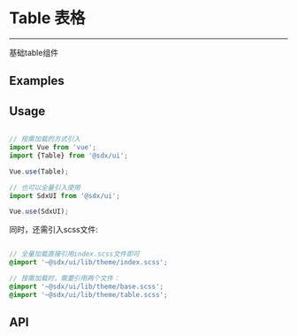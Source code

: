 # Table 表格
---

基础table组件

## Examples

<Common-BasicUsage>
  <ui-table-table></ui-table-table>
  <highlight-code slot="codeText" lang="vue">
    <template>
      <div class="demo-table">
        <SdxuTable   
            :data="tableData"
            :highlight-key="key"
            :params="params">
             <el-table-column type="expand">
                <template slot-scope="props">
                    <span>{{ }}</span>
                </template>
            </el-table-column>
            <el-table-column
                prop="date"
                label="日期"
            />
            <el-table-column
                prop="name"
                label="姓名"
            />
            <el-table-column
                prop="address"
                label="地址"
            />
        </SdxuTable>
      </div>
    </template>
  </highlight-code>
</Common-BasicUsage>

## Usage

```js

// 按需加载的方式引入
import Vue from 'vue';
import {Table} from '@sdx/ui';

Vue.use(Table);

// 也可以全量引入使用
import SdxUI from '@sdx/ui';

Vue.use(SdxUI);
```

同时，还需引入scss文件:

```scss

// 全量加载直接引用index.scss文件即可
@import '~@sdx/ui/lib/theme/index.scss';

// 按需加载时，需要引用两个文件：
@import '~@sdx/ui/lib/theme/base.scss';
@import '~@sdx/ui/lib/theme/table.scss';

```

## API

<ui-table-api slot="api" />
